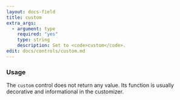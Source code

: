 ```yaml
---
layout: docs-field
title: custom
extra_args:
  - argument: type
    required: "yes"
    type: string
    description: Set to <code>custom</code>.
edit: docs/controls/custom.md
---
```


### Usage

The `custom` control does not return any value. Its function is usually decorative and informational in the customizer.
